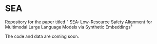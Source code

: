 # SEA
Repository for the paper titled " SEA: Low-Resource Safety Alignment for Multimodal Large Language Models via Synthetic Embeddings"


The code and data are coming soon.

